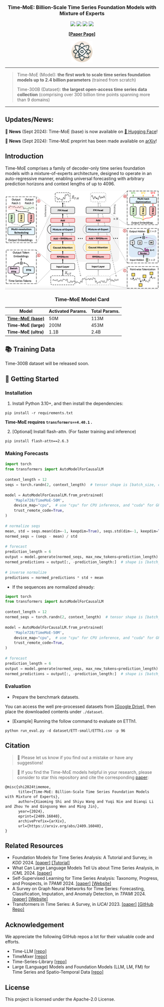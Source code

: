 <div align="center">
  <h3><b>Time-MoE: Billion-Scale Time Series Foundation Models with Mixture of Experts </b></h2>
</div>

<div align="center">

![](https://img.shields.io/github/last-commit/Time-MoE/Time-MoE?color=green)
![](https://img.shields.io/github/stars/Time-MoE/Time-MoE?color=yellow)
![](https://img.shields.io/github/forks/Time-MoE/Time-MoE?color=lightblue)
![](https://img.shields.io/badge/PRs-Welcome-green)

</div>

<div align="center">

**[<a href="https://arxiv.org/pdf/2409.16040">Paper Page</a>]**

</div>

<p align="center">

<img src="./figures/timemoe-logo.png" width="70">

</p>

---
> Time-MoE (Model): **the first work to scale time series foundation models up to 2.4 billion parameters** (trained from scratch)
> 
> Time-300B (Dataset): **the largest open-access time series data collection** (comprising over 300 billion time points spanning more than 9 domains)
---

## Updates/News:

🚩 **News** (Sept 2024): Time-MoE (base) is now available
on [🤗 Hugging Face](https://huggingface.co/Maple728/TimeMoE-50M)!

🚩 **News** (Sept 2024): Time-MoE preprint has been made available on [arXiv](https://arxiv.org/pdf/2409.16040)!

## Introduction

Time-MoE comprises a family of decoder-only time series foundation models with a mixture-of-experts architecture,
designed to operate in an auto-regressive manner, enabling universal forecasting with arbitrary prediction horizons and
context lengths of up to 4096.

<p align="center">
    <img src="figures/time_moe_framework.png" alt="" align="center" width="700px" />
</p>


<div align="center">

### Time-MoE Model Card

| Model                                                              | Activated Params. | Total Params. |
|--------------------------------------------------------------------|-------------------|---------------|
| [**Time-MoE (base)**](https://huggingface.co/Maple728/TimeMoE-50M) | 50M               | 113M          |
| **Time-MoE (large)**                                               | 200M              | 453M          |
| **Time-MoE (ultra)**                                               | 1.1B              | 2.4B          |

</div>

## 📚 Training Data

Time-300B dataset will be released soon.

## 🚀 Getting Started

### Installation

1. Install Python 3.10+, and then install the dependencies:

```shell
pip install -r requirements.txt
```
**Time-MoE requires `transformers==4.40.1` .**

2. [Optional] Install flash-attn. (For faster training and inference)

```shell
pip install flash-attn==2.6.3
```

### Making Forecasts

```python
import torch
from transformers import AutoModelForCausalLM

context_length = 12
seqs = torch.randn(2, context_length)  # tensor shape is [batch_size, context_length]

model = AutoModelForCausalLM.from_pretrained(
    'Maple728/TimeMoE-50M',
    device_map="cpu",  # use "cpu" for CPU inference, and "cuda" for GPU inference.
    trust_remote_code=True,
)

# normalize seqs
mean, std = seqs.mean(dim=-1, keepdim=True), seqs.std(dim=-1, keepdim=True)
normed_seqs = (seqs - mean) / std

# forecast
prediction_length = 6
output = model.generate(normed_seqs, max_new_tokens=prediction_length)  # shape is [batch_size, 12 + 6]
normed_predictions = output[:, -prediction_length:]  # shape is [batch_size, 6]

# inverse normalize
predictions = normed_predictions * std + mean
```

+ If the sequences are normalized already:

```python
import torch
from transformers import AutoModelForCausalLM

context_length = 12
normed_seqs = torch.randn(2, context_length)  # tensor shape is [batch_size, context_length]

model = AutoModelForCausalLM.from_pretrained(
    'Maple728/TimeMoE-50M',
    device_map="cpu",  # use "cpu" for CPU inference, and "cuda" for GPU inference.
    trust_remote_code=True,
)

# forecast
prediction_length = 6
output = model.generate(normed_seqs, max_new_tokens=prediction_length)  # shape is [batch_size, 12 + 6]
normed_predictions = output[:, -prediction_length:]  # shape is [batch_size, 6]
```

### Evaluation

+ Prepare the benchmark datasets.

You can access the well pre-processed datasets
from [[Google Drive]](https://drive.google.com/file/d/1NF7VEefXCmXuWNbnNe858WvQAkJ_7wuP/view?usp=sharing), then place
the downloaded contents under `./dataset`.

+ [Example] Running the follow command to evaluate on ETTh1.

```shell
python run_eval.py -d dataset/ETT-small/ETTh1.csv -p 96
```

## Citation

> 🙋 Please let us know if you find out a mistake or have any suggestions!

> 🌟 If you find the Time-MoE models helpful in your research, please consider to star this repository and cite the
corresponding [paper](https://arxiv.org/pdf/2409.16040):

```
@misc{shi2024timemoe,
      title={Time-MoE: Billion-Scale Time Series Foundation Models with Mixture of Experts}, 
      author={Xiaoming Shi and Shiyu Wang and Yuqi Nie and Dianqi Li and Zhou Ye and Qingsong Wen and Ming Jin},
      year={2024},
      eprint={2409.16040},
      archivePrefix={arXiv},
      url={https://arxiv.org/abs/2409.16040}, 
}
```

## Related Resources

* Foundation Models for Time Series Analysis: A Tutorial and Survey, in *KDD* 2024. [\[paper\]](https://arxiv.org/abs/2403.14735) [\[Tutorial\]](https://wenhaomin.github.io/FM4TS.github.io/)
* What Can Large Language Models Tell Us about Time Series Analysis, in *ICML* 2024. [\[paper\]](https://arxiv.org/abs/2402.02713)
* Self-Supervised Learning for Time Series Analysis: Taxonomy, Progress, and Prospects, in *TPAMI* 2024. [\[paper\]](https://arxiv.org/abs/2306.10125) [\[Website\]](https://github.com/qingsongedu/Awesome-SSL4TS)
* A Survey on Graph Neural Networks for Time Series: Forecasting, Classification, Imputation, and Anomaly Detection, in *TPAMI* 2024. [\[paper\]](https://arxiv.org/abs/2307.03759) [\[Website\]](https://github.com/KimMeen/Awesome-GNN4TS)
* Transformers in Time Series: A Survey, in *IJCAI* 2023. [\[paper\]](https://arxiv.org/abs/2202.07125) [\[GitHub Repo\]](https://github.com/qingsongedu/time-series-transformers-review)

## Acknowledgement

We appreciate the following GitHub repos a lot for their valuable code and efforts.

- Time-LLM [\[repo\]](https://github.com/KimMeen/Time-LLM)
- TimeMixer [\[repo\]](https://github.com/kwuking/TimeMixer)
- Time-Series-Library [\[repo\]](https://github.com/thuml/Time-Series-Library)
- Large (Language) Models and Foundation Models (LLM, LM, FM) for Time Series and Spatio-Temporal Data [\[repo\]](https://github.com/qingsongedu/Awesome-TimeSeries-SpatioTemporal-LM-LLM)

## License

This project is licensed under the Apache-2.0 License.
